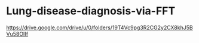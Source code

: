# Lung-disease-diagnosis-via-FFT

https://drive.google.com/drive/u/0/folders/19T4Vc9pg3R2CG2y2CX8khJ5BVu58OIIf
